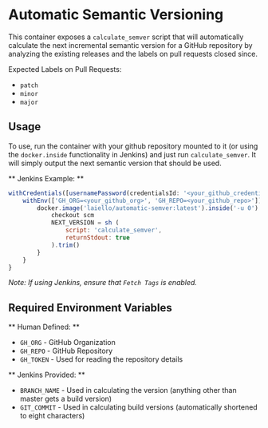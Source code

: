 # Automatic Semantic Versioning

This container exposes a `calculate_semver` script that will automatically calculate the next incremental semantic version for a GitHub repository by analyzing the existing releases and the labels on pull requests closed since.

Expected Labels on Pull Requests:
- `patch`
- `minor`
- `major`

## Usage

To use, run the container with your github repository mounted to it (or using the `docker.inside` functionality in Jenkins) and just run `calculate_semver`. It will simply output the next semantic version that should be used.

** Jenkins Example: **

```js
withCredentials([usernamePassword(credentialsId: '<your_github_credentials_id>', passwordVariable: 'GH_TOKEN', usernameVariable: 'GH_USER')]) {
    withEnv(['GH_ORG=<your_github_org>', 'GH_REPO=<your_github_repo>']) {
        docker.image('laiello/automatic-semver:latest').inside('-u 0') {
            checkout scm
            NEXT_VERSION = sh (
                script: 'calculate_semver',
                returnStdout: true
            ).trim()
        }
    }
}
```

_Note: If using Jenkins, ensure that `Fetch Tags` is enabled._

## Required Environment Variables

** Human Defined: **

- `GH_ORG` - GitHub Organization
- `GH_REPO` - GitHub Repository
- `GH_TOKEN` - Used for reading the repository details

** Jenkins Provided: **

- `BRANCH_NAME` - Used in calculating the version (anything other than master gets a build version)
- `GIT_COMMIT` - Used in calculating build versions (automatically shortened to eight characters)
